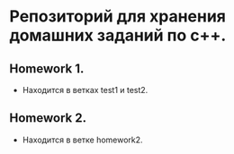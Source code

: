 # Репозиторий для хранения домашних заданий по с++.

## Homework 1.

- Находится в ветках test1 и test2.

## Homework 2.

- Находится в ветке homework2.
